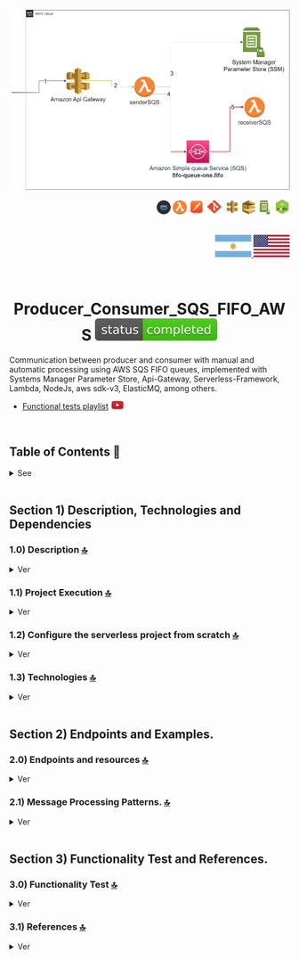 
![Index app](./doc/assets/Producer_Consumer_SQS_FIFO_AWS.drawio.png)

<div align="right">

  <img width="25" height="25" src="./doc/assets/icons/devops/png/aws.png" />
  <img width="25" height="25" src="./doc/assets/icons/aws/png/lambda.png" />
  <img width="27" height="27" src="./doc/assets/icons/devops/png/postman.png" />
  <img width="29" height="27" src="./doc/assets/icons/devops/png/git.png" />
  <img width="28" height="27" src="./doc/assets/icons/aws/png/api-gateway.png" />
  <img width="23" height="25" src="./doc/assets/icons/aws/png/sqs.png" />
  <img width="27" height="25" src="./doc/assets/icons/aws/png/parameter-store.png" />
  <img width="27" height="27" src="./doc/assets/icons/backend/javascript-typescript/png/nodejs.png" />

</div>

<br>

<br>


<div align="right"> 
  <a href="https://github.com/andresWeitzel/Producer_Consumer_SQS_FIFO_AWS/blob/master/translation/README.es.md">
    <img src="./doc/assets/translation/arg-flag.jpg" width="65" height="40" />
  </a> 
  <a href="https://github.com/andresWeitzel/Producer_Consumer_SQS_FIFO_AWS/blob/master/README.md">
    <img src="./doc/assets/translation/eeuu-flag.jpg" width="65" height="40" />
  </a> 
</div>

<br>

<br>

<div align="center">

# Producer_Consumer_SQS_FIFO_AWS ![(status-completed)](./doc/assets/icons/badges/status-completed.svg)

</div>

Communication between producer and consumer with manual and automatic processing using AWS SQS FIFO queues, implemented with Systems Manager Parameter Store, Api-Gateway, Serverless-Framework, Lambda, NodeJs, aws sdk-v3, ElasticMQ, among others.

* [Functional tests playlist](https://www.youtube.com/watch?v=sGK_4FQBdP8&list=PLCl11UFjHurCkJNddrHBJ_TUfMlrHuWyb) <a href="https://www.youtube.com/watch?v=sGK_4FQBdP8&list=PLCl11UFjHurCkJNddrHBJ_TUfMlrHuWyb" target="_blank"> <img src="./doc/assets/social-networks/yt.png" width="25" /></a>


<br>

## Table of Contents 📜

<details>
<summary>See</summary>

<br>

### Section 1) Description, Technologies and References

* [1.0) Project Description.](#10-project-description-)
* [1.1) Project Execution.](#11-project-execution-)
* [1.2) Configure the serverless project from scratch](#12-configure-the-serverless-project-from-scratch-)
* [1.3) Technologies.](#13-technologies-)

### Section 2) Endpoints and Examples

* [2.0) Endpoints and resources.](#20-endpoints-and-resources-)
* [2.1) Message Processing Patterns.](#21-message-processing-patterns-)

### Section 3) Functionality Test and References

* [3.0) Functionality Test.](#30-functionality-test-)
* [3.1) References.](#31-references-)

</details>


<br>

## Section 1) Description, Technologies and Dependencies 


### 1.0) Description [🔝](#table-of-contents-) 

<details>
  <summary>Ver</summary>
 
 <br>

### 1.0.0) Description General

 This project implements a communication system between producer and consumer using AWS SQS FIFO queues, with support for manual and automatic message processing.

* [Project playlist](https://www.youtube.com/watch?v=sGK_4FQBdP8&list=PLCl11UFjHurCkJNddrHBJ_TUfMlrHuWyb)
* `Important` : For the use of queues of type FIFO, according to the option of using elasticmq as a server, it is necessary to have version 0.15.4 of the .jar or later for the correct execution of the same.


### 1.0.1) Description Architecture and Operation

<details>
<summary><b>System Architecture</b></summary>

> Detailed description of the system architecture and components.

### Main Components

#### 1. API Gateway
- **Function**: Entry point for all HTTP requests
- **Endpoints**:
  - `/sender-queue`: Sending messages
  - `/list-queue`: Queue status query
  - `/receive-queue`: Message processing (manual/automatic)
- **Security**: API Key Validation

#### 2. Lambda Functions
- **senderSQS.js**:
  - Sends messages to the FIFO queue
  - Generates a unique MessageGroupId
  - Handles message attributes
  - Returns MessageId

- **receiverSQS.js**:
  - Manual message processing
  - Receives specific messages by ReceiptHandle
  - Deletes messages after processing
  - Returns processing details

- **receiverSQSAuto.js**:
  - Automatic message processing
  - Processes up to 10 messages at a time
  - Handles errors and retries
  - Deletes processed messages

#### 3. SQS FIFO Queue
- **Type**: First-In-First-Out Queue
- **Features**:
  - Guaranteed message order
  - MessageGroupId grouping
  - Controlled duplication
  - Configurable retention

#### 4. Systems Manager Parameter Store
- **Function**: Secure storage of credentials
- **Parameters**:
  - AWS credentials
  - Queue URLs
  - Environment configurations

### Processing Flows

#### 1. Manual Flow
1. Client sends message via `/sender-queue`
2. Lambda senderSQS processes and sends to SQS
3. Client queries status via `/list-queue`
4. Client processes specific message via `/receive-queue`
5. Lambda receiverSQS processes and deletes the message

#### 2. Automatic Flow
1. Client sends message via `/receive-queue`
2. Lambda receiverSQSAuto activates automatically
3. Processes messages in batches
4. Deletes processed messages
5. Returns processing results

### Security and Monitoring

#### 1. Security
- API Key for authentication
- Credentials in Parameter Store
- Specific IAM roles
- Message validation

#### 2. Monitoring
- CloudWatch Logs
- SQS Metrics
- Lambda Traces
- Queue Status

### Local Development

#### 1. ElasticMQ
- Emulates SQS locally
- Configuration in `.elasticmq/elasticmq.config`
- Default port 9324

#### 2. Serverless Offline
- Emulates AWS locally
- Endpoints at `localhost:3000`
- Local environment variables

#### 3. Postman
- Collection for testing
- Configurable environment
- Automated tests
</details>


<br>

</details>


### 1.1) Project Execution [🔝](#table-of-contents-)

<details>
  <summary>Ver</summary>

* We create a working environment through some ide, we can or cannot create a root folder for the project, we position ourselves over it
```git
cd 'projectRootName'
```
* Once we have created a working environment through some ide, we clone the project
```git
git clone https://github.com/andresWeitzel/Producer_Consumer_SQS_FIFO_AWS
```
* We position ourselves over the project
```git
cd 'projectName'
```
* We install the LTS version of [Nodejs(v18)](https://nodejs.org/en/download)
* We install the Serverless Framework globally if we haven't already. I recommend version three since it's free and doesn't ask for credentials. The latest version (four) can be used without any problems, although it requires a paid version.
```git
npm install -g serverless@3
```
* We verify the Serverless Framework version installed
```git
sls -v
```
* We install all necessary packages
```git
npm i
```
* The following script configured in the package.json of the project is responsible for
   * Launching serverless-offline (serverless-offline)
 ```git
  "scripts": {
    "serverless-offline": "sls offline start",
    "start": "npm run serverless-offline"
  },
```
* We launch the app from terminal.
```git
npm start
```
* If we get a message indicating that port 9324 is already in use, we can terminate all dependent processes and restart the app
```git
npx kill-port 9324
```
* We launch the app from terminal.
```git
npm start
```
 
 
<br>

</details>

### 1.2) Configure the serverless project from scratch [🔝](#table-of-contents-)

<details>
  <summary>Ver</summary>
 
 <br>

* `Important: ` The example base described later can be visualized in another repository. Go to [SQS-offline-example-aws](https://github.com/andresWeitzel/SQS-offline-example-aws) 
* We create a working environment through some ide, we can or cannot create a root folder for the project, we position ourselves over it
```git
cd 'projectRootName'
```
* Once we have created a working environment through some ide, we clone the project
```git
git clone https://github.com/andresWeitzel/Producer_Consumer_SQS_FIFO_AWS
```
* We position ourselves over the project
```git
cd 'projectName'
```
* We install the latest LTS version of [Nodejs(v18)](https://nodejs.org/en/download)
* We install Serverless Framework globally if we haven't done it
```git
npm install -g serverless
```
* We verify the Serverless Framework version installed
```git
sls -v
```
* We initialize a serverles template
```git
serverless create --template aws-nodejs
```
* We initialize a project npm
```git
npm init -y
```
* We install serverless offline and add the plugin to the .yml
```git
npm i serverless-offline --save-dev
```
* We install serverless ssm and add the plugin to the .yml
```git
npm i serverless-offline-ssm --save-dev
```
* We install the @aws-sdk/client-sqs plugin for sqs use.
```git
npm i @aws-sdk/client-sqs
```
* We set all project environment variables
```git
  # Keys
  X_API_KEY : 'f98d8cd98h73s204e3456998ecl9427j'
  BEARER_TOKEN : 'Bearer eyJhbGciOiJIUzI1NiIsInR5cCI6IkpXVCJ9.eyJzdWIiOiIxMjM0NTY3ODkwIiwibmFtZSI6IkpvaG4gRG9lIiwiaWF0IjoxNTE2MjM5MDIyfQ.SflKxwRJSMeKKF2QT4fwpMeJf36POk6yJV_adQssw5c'

  #GRAL CONFIG
  AWS_REGION : 'us-east-1'
  AWS_ACCESS_KEY_RANDOM_VALUE: 'xxxx'
  AWS_SECRET_KEY_RANDOM_VALUE: 'xxxx'

  #SQS CONFIG
  SQS_HOST: 127.0.0.1
  SQS_PORT: 9324
  SQS_API_VERSION: "latest"
  SQS_URL: 'http://127.0.0.1:9324'

  #QUEUE CONFIG
  QUEUE_FIFO_ONE_NAME : 'queue-one.fifo'
  QUEUE_FIFO_ONE_URL: 'http://127.0.0.1:9324/queue/queue-one.fifo'

  # SERVERLESS CONFIG
  SERVERLESS_HTTP_PORT : 4000
  SERVERLESS_LAMBDA_PORT : 4002
  ```
* We install [serverless SQS](https://www.npmjs.com/package/serverless-offline-sqs) and add the plugin to the .yml
```git
npm i serverless-offline-sqs --save-dev
```
* [Download the .jar](https://github.com/softwaremill/elasticmq) for the execution of elasticmq in local. Click on the download (runs stand-alone (download)) part.
* We create a directory in the project root to store the elasticmq server.
```git
mkdir .elasticmq
```
* We include the .jar inside and create a necessary configuration file.
```git
cd .elasticmq
mkdir elasticmq.config
```
* For simplification reasons, we start from a preset file. This is configurable based on queue names, region, ports, etc
```git
include classpath("application.conf")

node-address {
    protocol = http
    host = localhost
    port = 9324
    context-path = ""
}

rest-sqs {
    enabled = true
    bind-port = 9324
    bind-hostname = "127.0.0.1"
    sqs-limits = strict
}

queues {
    "queue-one-deadletter.fifo" {
        defaultVisibilityTimeout = 10 seconds
        delay = 0 seconds
        receiveMessageWait = 0 seconds
        fifo = true
        contentBasedDeduplication = true
    }
    
    "queue-one.fifo" {
        defaultVisibilityTimeout = 10 seconds
        delay = 0 seconds
        receiveMessageWait = 0 seconds
        deadLettersQueue {
            name = "queue-one-deadletter.fifo"
            maxReceiveCount = 3
        }
        fifo = true
        contentBasedDeduplication = true
    }
}

// Generate node-address on the first available port

aws {
    region = us-east-1
    accountId = 000000000000
}
```
* Based on this config, we declare the same in the .yml so that for each serverless execution, resources are created, the previous config of the elasticmq.config file is for the server to take elastic.mq
* We set the queue resources in the .yml
```git
resources:
  Resources:
    QueueFifoOne:
      Type: AWS::SQS::Queue
      Properties:
        QueueName: queue-one.fifo
        FifoQueue: true
        ContentBasedDeduplication: true
        VisibilityTimeout: 30
        MessageRetentionPeriod: 345600
        DelaySeconds: 0
        ReceiveMessageWaitTimeSeconds: 0
        RedrivePolicy:
          deadLetterTargetArn: !GetAtt QueueFifoOneDeadLetter.Arn
          maxReceiveCount: 3

    QueueFifoOneDeadLetter:
      Type: AWS::SQS::Queue
      Properties:
        QueueName: queue-one.fifo-deadletter-queue
        FifoQueue: true
        ContentBasedDeduplication: true
        VisibilityTimeout: 30
        MessageRetentionPeriod: 1209600
        DelaySeconds: 0
        ReceiveMessageWaitTimeSeconds: 0
```
* Then we set serverless-offline-sqs
```git  
serverless-offline-sqs:
    autoCreate: true
    apiVersion: "2012-11-05"
    endpoint: http://127.0.0.1:9324
    region: us-east-1
    accessKeyId: test
    secretAccessKey: test
    skipCacheInvalidation: false
```
* Then we set serverless-offline-elasticmq
```git  
  serverless-offline-elasticmq:
    port: 9324
    host: 127.0.0.1
    queues:
      - name: queue-one.fifo
        fifo: true
        contentBasedDeduplication: true
        visibilityTimeout: 30
        delay: 0
        receiveMessageWait: 0
        deadLettersQueue:
          name: queue-one.fifo-deadletter-queue
          maxReceiveCount: 3
      - name: queue-one.fifo-deadletter-queue
        fifo: true
```
* Etc.....
* We set the lambda in the .yml...summarizing...we would end up with the serverless.yml of the following way
```git
service: producer-consumer-sqs-fifo-aws

frameworkVersion: '3'

provider:
  name: aws
  runtime: nodejs18.x
  stage: ${opt:stage, 'dev'}
  region: ${opt:region, 'us-east-1'}
  timeout: 30
  environment:
    QUEUE_FIFO_ONE_URL: http://127.0.0.1:9324/queue/queue-one.fifo
    AWS_REGION: ${self:provider.region}
    SQS_URL: http://127.0.0.1:9324
    SSM_URL: http://127.0.0.1:4583
    AWS_ACCESS_KEY_RANDOM_VALUE: test
    AWS_SECRET_KEY_RANDOM_VALUE: test

functions:
  senderSQS:
    handler: src/lambdas/senderSQS.handler
    timeout: 30
    events:
      - http:
          path: sender-queue
          method: post
          cors: true
          request:
            parameters:
              headers:
                x-api-key: true
                Content-Type: true

  listSQS:
    handler: src/lambdas/listSQS.handler
    timeout: 30
    events:
      - http:
          path: list-queue
          method: get
          cors: true
          request:
            parameters:
              headers:
                x-api-key: true

  receiverSQSManual:
    handler: src/lambdas/receiverSQSManual.handler
    timeout: 30
    events:
      - http:
          path: receive-queue
          method: post
          cors: true
          request:
            parameters:
              headers:
                x-api-key: true
                Content-Type: true

  receiverSQSAuto:
    handler: src/lambdas/receiverSQSAuto.handler
    timeout: 30
    events:
      - http:
          path: process-auto
          method: post
          cors: true
          request:
            parameters:
              headers:
                x-api-key: true
                Content-Type: true

resources:
  Resources:
    QueueFifoOne:
      Type: AWS::SQS::Queue
      Properties:
        QueueName: queue-one.fifo
        FifoQueue: true
        ContentBasedDeduplication: true
        VisibilityTimeout: 30
        MessageRetentionPeriod: 345600
        DelaySeconds: 0
        ReceiveMessageWaitTimeSeconds: 0
        RedrivePolicy:
          deadLetterTargetArn: !GetAtt QueueFifoOneDeadLetter.Arn
          maxReceiveCount: 3

    QueueFifoOneDeadLetter:
      Type: AWS::SQS::Queue
      Properties:
        QueueName: queue-one.fifo-deadletter-queue
        FifoQueue: true
        ContentBasedDeduplication: true
        VisibilityTimeout: 30
        MessageRetentionPeriod: 1209600
        DelaySeconds: 0
        ReceiveMessageWaitTimeSeconds: 0

plugins:
  - serverless-offline
  - serverless-offline-ssm
  - serverless-offline-sqs
  - serverless-offline-elasticmq

custom:
  serverless-offline:
    httpPort: 4000
    lambdaPort: 4002
    noPrependStageInUrl: true
  serverless-offline-ssm:
    stages:
      - dev
    port: 4583
  serverless-offline-sqs:
    autoCreate: true
    apiVersion: "2012-11-05"
    endpoint: http://127.0.0.1:9324
    region: us-east-1
    accessKeyId: test
    secretAccessKey: test
    skipCacheInvalidation: false
  serverless-offline-elasticmq:
    port: 9324
    host: 127.0.0.1
    queues:
      - name: queue-one.fifo
        fifo: true
        contentBasedDeduplication: true
        visibilityTimeout: 30
        delay: 0
        receiveMessageWait: 0
        deadLettersQueue:
          name: queue-one.fifo-deadletter-queue
          maxReceiveCount: 3
      - name: queue-one.fifo-deadletter-queue
        fifo: true

    

```
* We install the dependency for running scripts in parallel
``` git
npm i concurrently
``` 
* The following script configured in the package.json of the project is responsible for
* Launching the elasticmq server
* Launching serverless-offline
```git
  "scripts": {
    "serverless-offline": "sls offline start",
    "queue-start": "java -Dconfig.file=.elasticmq/elasticmq.config -jar .elasticmq/elasticmq-server-0.15.4.jar",
    "start": "concurrently --kill-others \"npm run queue-start\" \"npm run serverless-offline\""
  },
```
* Etc, etc, etc.
* We launch the app from terminal.
```git
npm start
```
* If we get a message indicating that port 9324 is already in use, we can terminate all dependent processes and restart the app
```git
npx kill-port 9324
```
* We launch the app from terminal.
```git
npm start
```
* `Important: ` The example base described can be visualized in another repository. Go to [SQS-offline-example-aws](https://github.com/andresWeitzel/SQS-offline-example-aws)


</details>


### 1.3) Technologies [🔝](#table-of-contents-) 

<details>
  <summary>Ver</summary>
 
 <br>
 
### Technologies Implemented

| **Technologies** | **Version** | **Finality** |               
| ------------- | ------------- | ------------- |
| [SDK](https://www.serverless.com/framework/docs/guides/sdk/) | 4.3.2  | Automatic Module Injection for Lambdas |
| [Serverless Framework Core v3](https://www.serverless.com//blog/serverless-framework-v3-is-live) | 3.23.0 | Core AWS Services |
| [Serverless Plugin](https://www.serverless.com/plugins/) | 6.2.2  | Libraries for Modular Definition |
| [Systems Manager Parameter Store (SSM)](https://docs.aws.amazon.com/systems-manager/latest/userguide/systems-manager-parameter-store.html) | 3.0 | Environment Variable Management |
| [Amazon Simple Queue Service (SQS)](https://docs.aws.amazon.com/AWSSimpleQueueService/latest/SQSDeveloperGuide/welcome.html) | 7.0 | Distributed Messaging Service | 
| [Elastic MQ](https://github.com/softwaremill/elasticmq) | 1.3 | Interfaces Compatible with SQS (msg memory) | 
| [Amazon Api Gateway](https://docs.aws.amazon.com/apigateway/latest/developerguide/welcome.html) | 2.0 | Gestor, Autenticación, Control y Procesamiento de la Api | 
| [NodeJS](https://nodejs.org/en/) | 14.18.1  | JS Library |
| [VSC](https://code.visualstudio.com/docs) | 1.72.2  | IDE |
| [Postman](https://www.postman.com/downloads/) | 10.11  | Http Client |
| [CMD](https://learn.microsoft.com/en-us/windows-server/administration/windows-commands/cmd) | 10 | System Symbol for Command Line | 
| [Git](https://git-scm.com/downloads) | 2.29.1  | Version Control |



</br>


### Plugins Implemented.

| **Plugin** | **Download** |               
| -------------  | ------------- |
| serverless-offline |  https://www.serverless.com/plugins/serverless-offline |
| serverless-offline-ssm |  https://www.npmjs.com/package/serverless-offline-ssm |
| serverless-offline-sqs | https://www.npmjs.com/package/serverless-offline-sqs |


</br>

### VSC Extensions Implemented.

| **Extension** |              
| -------------  | 
| Prettier - Code formatter |
| YAML - Autoformatter .yml (alt+shift+f) |
| DotENV |

<br>

</details>




<br>


## Section 2) Endpoints and Examples. 


### 2.0) Endpoints and resources [🔝](#table-of-contents-)

<details>
  <summary>Ver</summary>
 
 <br>

We include a Postman collection to facilitate testing of the endpoints. The collection is located in:

```
/collections/Producer_Consumer_SQS.postman_collection.json
``` 

<br>

#### Send Message (POST /sender-queue)

> Sends a message to the SQS FIFO queue.

**Request (Postman):**
```
POST http://localhost:3000/dev/sender-queue
Headers:
  x-api-key: 123456789
  Content-Type: application/json
Body:
{
    "message": "Test message",
    "data": {
        "key": "value",
        "timestamp": "2024-06-12T15:25:58.849Z",
        "metadata": {
            "source": "test",
            "priority": "high"
        }
    }
}
```

**Response (200 OK):**
```json
{
    "message": {
        "message": "Message sent successfully",
        "messageId": "e34d83db-907a-46d4-ac84-e28a3f2e3e72"
    }
}
```
<br>

#### List Queue (GET /list-queue)

> Gets information about the current status of the SQS queue.

**Request (Postman):**
```
GET http://localhost:3000/dev/list-queue
Headers:
  x-api-key: 123456789
```

**Response (200 OK):**
```json
{
    "message": {
        "message": "Queue information retrieved successfully",
        "queueInfo": {
            "url": "http://localhost:9324/000000000000/queue-one.fifo",
            "approximateNumberOfMessages": "5",
            "approximateNumberOfMessagesDelayed": "0",
            "approximateNumberOfMessagesNotVisible": "0",
            "createdTimestamp": "2024-06-12T15:25:58.849Z",
            "lastModifiedTimestamp": "2024-06-12T15:25:58.849Z",
            "queueArn": "arn:aws:sqs:elasticmq:000000000000:queue-one.fifo",
            "visibilityTimeout": "30"
        }
    }
}
```
<br>

#### Manual Processing (POST /receive-queue)

> Processes a specific message from the queue manually.

**Request (Postman):**
```
POST http://localhost:3000/dev/receive-queue
Headers:
  x-api-key: 123456789
  Content-Type: application/json
Body:
{
    "receiptHandle": "AQEB...",
    "queueUrl": "http://localhost:9324/000000000000/queue-one.fifo",
    "messageId": "e34d83db-907a-46d4-ac84-e28a3f2e3e72"
}
```

**Response (200 OK):**
```json
{
    "message": {
        "message": "Message processed successfully",
        "processedMessage": {
            "messageId": "e34d83db-907a-46d4-ac84-e28a3f2e3e72",
            "body": "Test message",
            "attributes": {
                "metadata": {
                    "source": "test",
                    "priority": "high"
                }
            },
            "processedAt": "2024-06-12T15:25:58.849Z",
            "processingType": "manual"
        }
    }
}
```
<br>

#### Automatic Processing (POST /receive-queue)

> Sends a message for automatic processing.

**Request (Postman):**
```
POST http://localhost:3000/dev/receive-queue
Headers:
  x-api-key: 123456789
  Content-Type: application/json
Body:
{
    "message": {
        "JsonObject": {
            "DataType": "String",
            "StringValue": "Example for sender an object inside de MessageAttributes"
        }
    }
}
```

**Response (200 OK):**
```json
{
    "message": {
        "message": "Message queued for automatic processing",
        "details": {
            "messageId": "e34d83db-907a-46d4-ac84-e28a3f2e3e72",
            "status": "queued",
            "estimatedProcessingTime": "1-2 seconds",
            "processingType": "automatic"
        }
    }
}
```
<br>

#### Error Codes

> List of possible error codes and their responses.

**400 Bad Request:**
```json
{
    "message": "BAD REQUEST. UNABLE TO RETRIEVE QUEUE INFORMATION"
}
```

**401 Unauthorized:**
```json
{
    "message": "Unauthorized. Invalid or missing API key"
}
```

**500 Internal Server Error:**
```json
{
    "message": "Error in RECEIVER SQS AUTO lambda. Caused by [ERROR_DETAILS]"
}
```

<br>

#### Processing Flows

> Manual and automatic processing examples.

#### Manual Flow
1. Send message:
```bash
curl -X POST http://localhost:3000/dev/sender-queue \
-H "x-api-key: 123456789" \
-H "Content-Type: application/json" \
-d '{
    "message": "Test message",
    "data": {
        "key": "value",
        "timestamp": "2024-06-12T15:25:58.849Z"
    }
}'
```

2. Check queue status:
```bash
curl -X GET http://localhost:3000/dev/list-queue \
-H "x-api-key: 123456789"
```

3. Process message:
```bash
curl -X POST http://localhost:3000/dev/receive-queue \
-H "x-api-key: 123456789" \
-H "Content-Type: application/json" \
-d '{
    "receiptHandle": "AQEB...",
    "queueUrl": "http://localhost:9324/000000000000/queue-one.fifo"
}'
```

#### Automatic Flow
1. Send message for automatic processing:
```bash
curl -X POST http://localhost:3000/dev/receive-queue \
-H "x-api-key: 123456789" \
-H "Content-Type: application/json" \
-d '{
    "message": "Test message for automatic processing",
    "data": {
        "key": "value",
        "timestamp": "2024-06-12T15:25:58.849Z"
    }
}'
```

2. Check queue status:
```bash
curl -X GET http://localhost:3000/dev/list-queue \
-H "x-api-key: 123456789"
```

</details>



### 2.1) Message Processing Patterns. [🔝](#table-of-contents-)

<details>
  <summary>Ver</summary>

<br>

The system implements two message processing patterns:

#### 2.0.0) Automatic Processing
- **Description**: The system includes an automatic processor that activates once executed, does the sender and receiver process.
- **Features**:
  - Automatically activates processing once triggered
  - Processes up to 10 messages at a time
  - Deletes messages after processing
  - No manual action required, just execution
- **Advantages**:
  - Real-time processing
  - No manual intervention by stages
  - Ideal for continuous workloads
- **Use**: No additional configuration required, activates automatically when executed

#### 2.0.1) Manual Processing
- **Description**: Allows manual processing of messages through an HTTP endpoint.
- **Features**:
  - Greater control over processing
  - Possibility to inspect messages before processing
  - Ideal for debugging and special cases
- **Use**:
  1. List messages (GET /list-queue)
  2. Select message to process
  3. Send message for processing (POST /receive-queue)

#### 2.0.2) Important Notes
- Automatic and manual processing can coexist
- Messages processed automatically will not be available for manual processing
- Manual processing is recommended for debugging and special cases or tests
- Automatic processing is ideal for production

<br>

</details>

<br>


## Section 3) Functionality Test and References. 


### 3.0) Functionality Test [🔝](#table-of-contents-) 

<details>
  <summary>Ver</summary>
<br>

#### [Watch playlist](https://www.youtube.com/playlist?list=PLCl11UFjHurCkJNddrHBJ_TUfMlrHuWyb)


  <a href="https://www.youtube.com/playlist?list=PLCl11UFjHurCkJNddrHBJ_TUfMlrHuWyb">
    <img src="./doc/assets/Producer_Consumer_SQS_FIFO_AWS_yt.png" />
  </a> 


</details>

### 3.1) References [🔝](#table-of-contents-)

<details>
  <summary>Ver</summary>
 
 <br>

#### SQS Concepts
 * [AWS SQS key concepts](https://fourtheorem.com/what-do-you-need-to-know-about-sqs/)
 * [SQS SNS Differences](https://aws.amazon.com/it/sqs/faqs/)

#### SQS aws-sdk-v3
* [Sending messages through queues](https://docs.aws.amazon.com/sdk-for-javascript/v3/developer-guide/javascript_sqs_code_examples.html)

#### FIFO Queue Examples
* [FIFO Examples](https://docs.aws.amazon.com/sns/latest/dg/fifo-topic-code-examples.html)

#### SQS and Serverless Usages and Exampleification
* [AWS-node-sqs Example](https://github.com/ibrahimjamil/serverless-rest-examples/blob/v3/aws-node-sqs-worker/index.js)
* [Part of AWS-node-sqs Example](https://dev.to/piczmar_0/aws-lambda-sqs-events-with-serverless-framework-oj6)
* https://aws.plainenglish.io/how-to-test-amazon-sqs-with-docker-using-serverless-b717258f5d3d
* https://github.com/alexyklu/serverless-offline-lambda-with-sqs


<br>

</details>
